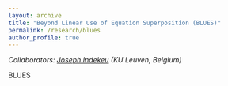 ```yaml
---
layout: archive
title: "Beyond Linear Use of Equation Superposition (BLUES)"
permalink: /research/blues
author_profile: true
---
```


<i>Collaborators: [Joseph Indekeu](https://fys.kuleuven.be/itf/groups/joi) (KU Leuven, Belgium)</i>

BLUES
